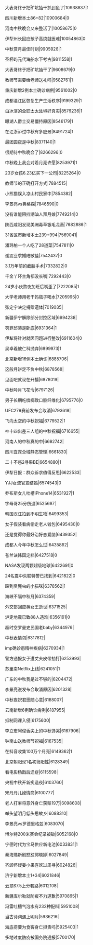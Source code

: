 大表哥终于把矿坑抽干抓到鱼了|10938837|1

四川新增本土86+82|10900684|0

河南中秋晚会又来整活了|10058675|0

伊犁州长回应孩子高烧就医难|10054863|0

中秋赏月最佳时刻|9905926|1

圣杯屿元代海船水下考古|9811558|1

大表哥终于把矿坑抽干了|9608679|0

教师节需要给老师送礼吗|9582761|1

重庆新增2例本土确诊病例|9561002|0

成都温江区恢复生产生活秩序|9199329|1

白冰演的全职太太处境好真实|8576236|1

曝湖人爵士交易僵持原因|8546179|1

在江浙沪过中秋有多应景|8491724|1

最团圆夜是中秋|8371140|1

很期待中秋晚会了|8266296|0

中秋晚上我会对着月亮许愿|8253971|1

23岁女孩6.23亿买下一公司|8225264|0

教师节的正确打开方式|7884515|

小熊猫误入凉山村民家中|7854382|

李景亮vs弗格森|7846590|0

没有谁能阻挡潮汕人拜月娘|7749214|0

陕西咸阳发现美洲毒草银毛龙葵|7682886|1

31省区市新增本土239+994|7569041|

潘玮柏一个人吃了28道菜|7547811|0

谢震业求婚陆敏佳|7542437|0

3.1万年前的截肢手术|7332822|0

千金丫环主角都没长嘴|7292443|0

24岁小伙熬夜加班后嘴歪了|7222085|1

大学老师用老干妈瓶子喝水|7205995|0

张定宇决定捐赠遗体|7019035|

新疆伊宁解除部分封控区域|6994238|

罚罪邱涛是卧底|6931364|1

伊犁将针对就医问题进行整改|6911604|0

吴卓羲被仁科抛弃|6899973|1

北京新增16例本土确诊|6885706|

这般月饼定不负中秋|6878568|

见面吧就现在开播|6878019|

中秋吟月飞花令|6797126|

男子长期吃槟榔致口腔纤维化|6795776|0

UFC279赛前发布会取消|6793618|

飞向太空的中秋祝福|6779522|1

神十四出差三人组的中秋祝福|6716655|

河南人的中秋真的中|6692742|

四川宜宾全域静态管理|6661830|

二十不惑2寻果BE|6654880|1

伊犁日报：群众诉求值得反思|6622533|

YJJ女流官宣结婚|6574543|0

乔布斯女儿吐槽iPhone14|6531927|1

字母哥25分伤退|6525697|

韩国汉江拍到不明生物|6499353|

女子假装看病偷走老人钱包|6495430|0

还是觉得你最好治好恋爱脑|6439352|

成都人今年中秋怎么过|6435892|

苍兰诀韩国定档|6427518|0

NASA发现两颗超级地球|6422691|0

24名震中失联特警已找到|6421822|0

踩到臭屁虫的小猫咪|6378562|1

海峡不隔中秋月|6374359|

外交部回应英女王逝世|6371525|

泸定地震已致88人遇难|6356191|0

超时空罗曼史民国老baby|6344976|

中秋表情包|6317812|

imp确诊患精神疾病|6270934|1

警方通报女子遭丈夫皮带抽打|6253993|

苏里南Netflix上线|6241051|1

广东的中秋我是过不够的|6204472|

李景亮说发布会取消原因|6201328|

中秋夜祝君愿随心意|6188007|

云南新增6例确诊病例|6187955|

抵制网课入侵|6175600|

李立宏阿俊舌尖上的中秋馋哭|6167906|

钟南山送教师节祝福|6167535|

在抖音收集100万个月亮|6149362|1

北京朝阳现1名初筛阳性|6128349|

看电影杨戬后遗症|6115598|

央视中秋开新炙造夜|6103760|

宋丹丹儿媳情商|6100777|

老人打麻将意外身亡获赔19万|6098608|

举头望明月低头思故乡|6088310|

李景亮vs罗德里格兹|6083070|

博尔特200米赛会纪录被破|6052168|0

宁德时代为宝马供应新电池|6033831|1

秦海璐新剧怒怼郭晓婷|6027849|

齐颂怀疑姜小果喜欢过周寻|6024826|

济宁新增本土1+34|6021846|

云顶S7.5上分套路|6012108|

新疆库尔勒就防疫不力道歉|5970865|1

冯雷吐槽气泡水有232种配料|5951008|

当古诗词遇上明月|5936216|

海底捞要为食客身亡担责吗|5925403|1

多地过度防疫被国务院通报|5700170|

